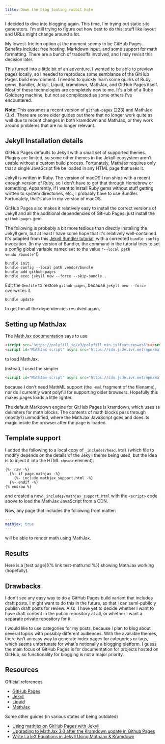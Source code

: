 ```yaml
---
title: Down the blog tooling rabbit hole
---
```


I decided to dive into blogging again.
This time, I'm trying out static site generators.
I'm still trying to figure out how best to do this; stuff like layout and URLs might change around a lot.

My lowest-friction option at the moment seems to be GitHub Pages.
Benefits include: free hosting, Markdown input, and some support for math formatting.
There are a bunch of tradeoffs involved, and I may revisit this decision later.

This turned into a little bit of an adventure.
I wanted to be able to preview pages locally, so I needed to reproduce some semblance of the GitHub Pages build environment.
I needed to quickly learn some quirks of Ruby, gems, Bundler, Jekyll, Liquid, kramdown, MathJax, and GitHub Pages itself.
Most of these technologies are completely new to me.
It's a bit of a Rube Goldberg machine, but not as complicated as some others I've encountered.

**Note**:
This assumes a recent version of `github-pages` (223) and MathJax (3.x).
There are some older guides out there that no longer work quite as well due to recent changes in both kramdown and MathJax, or they work around problems that are no longer relevant.

## Jekyll Installation details

GitHub Pages defaults to Jekyll with a small set of supported themes.
Plugins are limited, so some other themes in the Jekyll ecosystem aren't usable without a custom build process.
Fortunately, MathJax requires only that a single JavaScript file be loaded in any HTML page that uses it.

Jekyll is written in Ruby.
The version of macOS I run ships with a recent enough version of Ruby, so I don't have to get that through Homebrew or something.
Apparently, if I want to install Ruby gems without stuff getting written to system directories, etc., I probably have to use Bundler.
Fortunately, that's also in my version of macOS.

GitHub Pages also makes it relatively easy to install the correct versions of Jekyll and all the additional dependencies of GitHub Pages: just install the `github-pages` gem.

The following is probably a bit more tedious than directly installing the Jekyll gem, but at least I have some hope that it's relatively well-contained.
It's adapted from this [Jekyll Bundler tutorial](https://jekyllrb.com/tutorials/using-jekyll-with-bundler/), with a corrected `bundle config` invocation.
(In my version of Bundler, the command in the tutorial tries to set a config global variable named `set` to the value `"--local path vendor/bundle"`!)

```
bundle init
bundle config --local path vendor/bundle
bundle add github-pages
bundle exec jekyll new --force --skip-bundle .
```

Edit the `Gemfile` to restore `github-pages`, because `jekyll new --force` overwrites it.

```
bundle update
```

to get the all the dependencies resolved again.

## Setting up MathJax

The [MathJax documentation](https://www.mathjax.org/#gettingstarted) says to use

``` html
<script src="https://polyfill.io/v3/polyfill.min.js?features=es6"></script>
<script id="MathJax-script" async src="https://cdn.jsdelivr.net/npm/mathjax@3/es5/tex-mml-chtml.js"></script>
```

to load MathJax.

Instead, I used the simpler

``` html
<script id="MathJax-script" async src="https://cdn.jsdelivr.net/npm/mathjax@3/es5/tex-chtml.js"></script>
```

because I don't need MathML support (the `-mml` fragment of the filename), nor do I currently want polyfill for supporting older browsers.
Hopefully this makes pages loads a little lighter.

The default Markdown engine for GitHub Pages is kramdown, which uses `$$` delimiters for math blocks.
The contents of math blocks pass through (mostly?) unmodified, where the MathJax JavaScript goes and does its magic inside the browser after the page is loaded.

## Template support

I added the following to a local copy of `_includes/head.html` (which file to modify depends on the details of the Jekyll theme being used, but the idea is to inject it into the HTML `<head>` element):

```liquid
{%- raw -%}
  {%- if page.mathjax -%}
    {%- include mathjax_support.html -%}
  {%- endif -%}
{% endraw %}
```

and created a new `_includes/mathjax_support.html` with the `<script>` code above to load the MathJax JavaScript from a CDN.

Now, any page that includes the following front matter:

``` yaml
---
mathjax: true
---
```

will be able to render math using MathJax.

## Results

Here is a [test page]({% link test-math.md %}) showing MathJax working (hopefully).

## Drawbacks

I don't see any easy way to do a GitHub Pages build variant that includes draft posts.
I might want to do this in the future, so that I can semi-publicly publish draft posts for review.
Also, I have yet to decide whether I want to have draft content in the public repository at all, or whether I want a separate private repository for it.

I would like to use categories for my posts, because I plan to blog about several topics with possibly different audiences.
With the available themes, there isn't an easy way to generate index pages for categories or tags, which seems unfortunate for what's notionally a blogging platform.
I guess the main focus of GitHub Pages is for documentation for projects hosted on GitHub, so functionality for blogging is not a major priority.

## Resources

Official references

* [GitHub Pages](https://pages.github.com)
* [Jekyll](https://jekyllrb.com/)
* [Liquid](https://shopify.github.io/liquid/)
* [MathJax](https://www.mathjax.org/)

Some other guides (in various states of being outdated)

* [Using mathjax on GitHub Pages with Jekyll](https://alanduan.me/random/mathjax/)
* [Upgrading to MathJax 3.0 after the Kramdown update in Github Pages](https://chris-said.io/2020/09/05/upgrading-to-mathjax-3-after-the-kramdown-update-in-github-pages/)
* [Write LaTeX Equations in Jekyll Using MathJax & Kramdown](https://lyk6756.github.io/2016/11/25/write_latex_equations.html)
